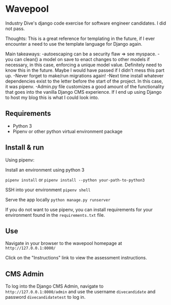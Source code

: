 # Wavepool
Industry Dive's django code exercise for software engineer candidates. I did not pass.

Thoughts: This is a great reference for templating in the future, if I ever encounter a need to use the template language for Django again.

Main takeaways: 
  -autoescaping can be a security flaw => see myspace. 
  -you can clean() a model on save to enact changes to other models if necessary, in this case, enforcing a unique model value. Definitely need to know this in the future. Maybe I would have passed if I didn't mess this part up.
  -Never forget to make/run migrations again!
  -Next time install whatever dependencies exist to the letter before the start of the project. In this case, it was pipenv.
  -Admin.py file customizes a good amount of the functionality that goes into the vanilla Django CMS experience. If I end up using Django to host my blog this is what I could look into.
  



## Requirements
* Python 3
* Pipenv or other python virtual environment package

## Install & run
Using pipenv:

Install an environment using python 3

`pipenv install`
or
`pipenv install --python your-path-to-python3`

SSH into your environment
`pipenv shell`

Serve the app locally
`python manage.py runserver`

If you do not want to use pipenv, you can install requirements for your environment found in the `requirements.txt` file.

## Use
Navigate in your browser to the wavepool homepage at `http://127.0.0.1:8000/`

Click on the "Instructions" link to view the assessment instructions.

## CMS Admin
To log into the Django CMS Admin, navigate to `http://127.0.0.1:8000/admin` and use the username `divecandidate` and password `divecandidatetest` to log in.
